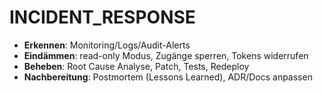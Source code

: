# INCIDENT_RESPONSE

- **Erkennen**: Monitoring/Logs/Audit-Alerts
- **Eindämmen**: read-only Modus, Zugänge sperren, Tokens widerrufen
- **Beheben**: Root Cause Analyse, Patch, Tests, Redeploy
- **Nachbereitung**: Postmortem (Lessons Learned), ADR/Docs anpassen
